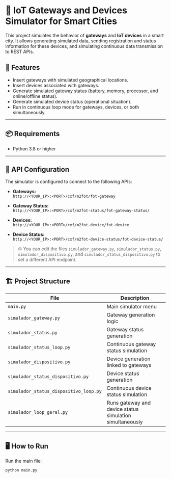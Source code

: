 # 🔧 IoT Gateways and Devices Simulator for Smart Cities

This project simulates the behavior of **gateways** and **IoT devices** in a smart city. It allows generating simulated data, sending registration and status information for these devices, and simulating continuous data transmission to REST APIs.

## 🚀 Features

- Insert gateways with simulated geographical locations.
- Insert devices associated with gateways.
- Generate simulated gateway status (battery, memory, processor, and online/offline status).
- Generate simulated device status (operational situation).
- Run in continuous loop mode for gateways, devices, or both simultaneously.

---

## 📦 Requirements

- Python 3.8 or higher

---

## 🔗 API Configuration

The simulator is configured to connect to the following APIs:

- **Gateways:**  
`http://<YOUR_IP>:<PORT>/cxf/m2fot/fot-gateway`

- **Gateway Status:**  
`http://<YOUR_IP>:<PORT>/cxf/m2fot-status/fot-gateway-status/`

- **Devices:**  
`http://<YOUR_IP>:<PORT>/cxf/m2fot-device/fot-device`

- **Device Status:**  
`http://<YOUR_IP>:<PORT>/cxf/m2fot-device-status/fot-device-status/`

> ⚙️ You can edit the files `simulador_gateway.py`, `simulador_status.py`, `simulador_dispositivo.py`, and `simulador_status_dispositivo.py` to set a different API endpoint.

---

## 🏗️ Project Structure

| File                               | Description                                             |
| ---------------------------------- | ------------------------------------------------------- |
| `main.py`                          | Main simulator menu                                     |
| `simulador_gateway.py`             | Gateway generation logic                                |
| `simulador_status.py`              | Gateway status generation                               |
| `simulador_status_loop.py`         | Continuous gateway status simulation                    |
| `simulador_dispositivo.py`         | Device generation linked to gateways                    |
| `simulador_status_dispositivo.py`  | Device status generation                                |
| `simulador_status_dispositivo_loop.py` | Continuous device status simulation                   |
| `simulador_loop_geral.py`          | Runs gateway and device status simulation simultaneously |

---

## 🖥️ How to Run

Run the main file:

```bash
python main.py
